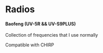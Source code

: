 # Radios

#### Baofeng (UV-5R && UV-S9PLUS)

Collection of frequencies that I use normally

Compatible with CHIRP
